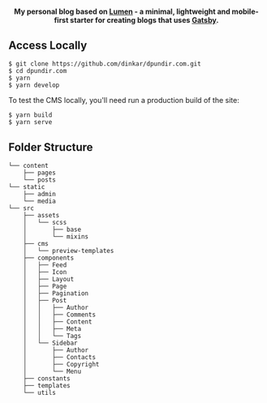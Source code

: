 <h4 align="center">
  My personal blog based on <a href="https://github.com/alxshelepenok/gatsby-starter-lumen" target="_blank">Lumen</a> - a minimal, lightweight and mobile-first starter for creating blogs that uses <a href="https://github.com/gatsbyjs/gatsby" target="_blank">Gatsby</a>.
</h4>

## Access Locally
```
$ git clone https://github.com/dinkar/dpundir.com.git
$ cd dpundir.com
$ yarn
$ yarn develop
```
To test the CMS locally, you'll need run a production build of the site:
```
$ yarn build
$ yarn serve
```

## Folder Structure

```
└── content
    ├── pages
    └── posts
└── static
    ├── admin
    └── media
└── src
    ├── assets
    │   └── scss
    │       ├── base
    │       └── mixins
    ├── cms
    │   └── preview-templates
    ├── components
    │   ├── Feed
    │   ├── Icon
    │   ├── Layout
    │   ├── Page
    │   ├── Pagination
    │   ├── Post
    │   │   ├── Author
    │   │   ├── Comments
    │   │   ├── Content
    │   │   ├── Meta
    │   │   └── Tags
    │   └── Sidebar
    │       ├── Author
    │       ├── Contacts
    │       ├── Copyright
    │       └── Menu
    ├── constants
    ├── templates
    └── utils

```